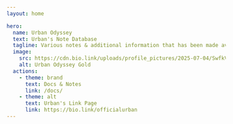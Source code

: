 ```yaml
---
layout: home

hero:
  name: Urban Odyssey
  text: Urban's Note Database
  tagline: Various notes & additional information that has been made available to the public by Urban.
  image:
    src: https://cdn.bio.link/uploads/profile_pictures/2025-07-04/SwfkVYmIZ1hVEcD7en5yz9e3HoWA5BUm.png
    alt: Urban Odyssey Gold
  actions:
    - theme: brand
      text: Docs & Notes
      link: /docs/
    - theme: alt
      text: Urban's Link Page
      link: https://bio.link/officialurban
---
```

